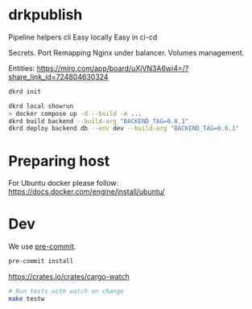 # drkpublish

Pipeline helpers cli
Easy locally
Easy in ci-cd

Secrets.
Port
Remapping
Nginx under balancer.
Volumes management.

Entities: https://miro.com/app/board/uXjVN3A6wi4=/?share_link_id=724804630324


```bash
dkrd init

dkrd local showrun
> docker compose up -d --build -e ...
dkrd build backend --build-arg "BACKEND_TAG=0.0.1"
dkrd deploy backend db --env dev --build-arg "BACKEND_TAG=0.0.1"
```



# Preparing host

For Ubuntu docker please follow: https://docs.docker.com/engine/install/ubuntu/


# Dev

We use [pre-commit](https://pre-commit.com/).

```bash
pre-commit install
```

https://crates.io/crates/cargo-watch

```bash
# Run tests with watch on change
make testw
```
